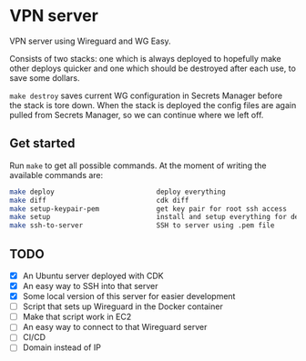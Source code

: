 # VPN server

VPN server using Wireguard and WG Easy.

Consists of two stacks: one which is always deployed to hopefully make other deploys quicker and one which should be destroyed after each use, to save some dollars.

`make destroy` saves current WG configuration in Secrets Manager before the stack is tore down. When the stack is deployed the config files are again pulled from Secrets Manager, so we can continue where we left off.

## Get started

Run `make` to get all possible commands. At the moment of writing the available commands are:

```bash
make deploy                         deploy everything
make diff                           cdk diff
make setup-keypair-pem              get key pair for root ssh access
make setup                          install and setup everything for development
make ssh-to-server                  SSH to server using .pem file
```

## TODO

- [x] An Ubuntu server deployed with CDK
- [x] An easy way to SSH into that server
- [x] Some local version of this server for easier development
- [ ] Script that sets up Wireguard in the Docker container
- [ ] Make that script work in EC2
- [ ] An easy way to connect to that Wireguard server
- [ ] CI/CD
- [ ] Domain instead of IP
